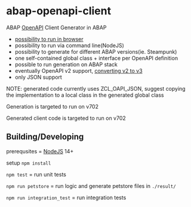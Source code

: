 # abap-openapi-client
ABAP [OpenAPI](https://www.openapis.org) Client Generator in ABAP

- [possibility to run in browser](https://abap-openapi.github.io/web-openapi-client/)
- possibility to run via command line(NodeJS)
- possibility to generate for different ABAP versions(ie. Steampunk)
- one self-contained global class + interface per OpenAPI definition
- possible to run generation on ABAP stack
- eventually OpenAPI v2 support, [converting v2 to v3](https://github.com/swagger-api/swagger-converter)
- only JSON support

NOTE: generated code currently uses ZCL_OAPI_JSON, suggest copying the implementation to a local class in the generated global class

Generation is targeted to run on v702

Generated client code is targeted to run on v702

## Building/Developing
prerequsites = [NodeJS](https://nodejs.org) 14+

setup `npm install`

`npm test` = run unit tests

`npm run petstore` = run logic and generate petstore files in `./result/`

`npm run integration_test` = run integration tests